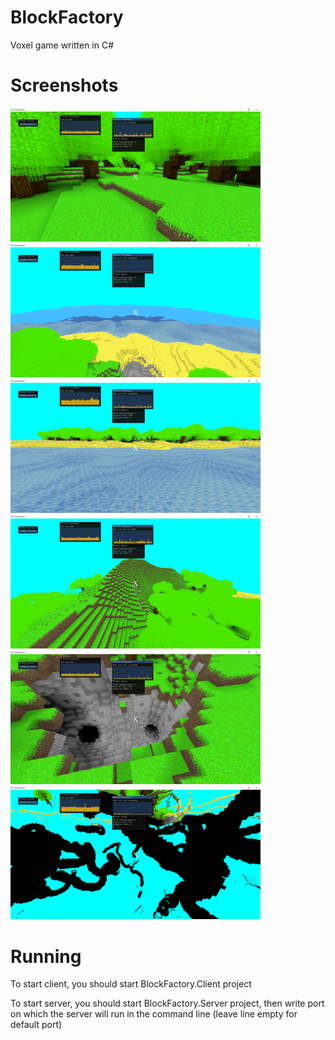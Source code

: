 # BlockFactory
Voxel game written in C#
# Screenshots

<p>
<img src="/Screenshots/Forest.png?raw=true" width="400px" alt="Forest"/>
<img src="/Screenshots/Ocean.png?raw=true" width="400px" alt="Ocean"/>
<img src="/Screenshots/Beach.png?raw=true" width="400px" alt="Beach"/>
<img src="/Screenshots/Mountain.png?raw=true" width="400px" alt="Mountain"/>
<img src="/Screenshots/CaveEntrance.png?raw=true" width="400px" alt="CaveEntrance"/>
<img src="/Screenshots/Underground.png?raw=true" width="400px" alt="Underground"/>
</p>

# Running
To start client, you should start BlockFactory.Client project

To start server, you should start BlockFactory.Server project, then write port on which the server will run in the
command line (leave line empty for default port)